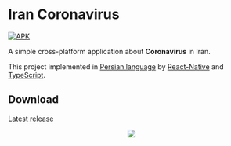 # Iran Coronavirus 

[![APK](https://img.shields.io/badge/APK-Demo-brightgreen.svg)](https://github.com/soroushchehresa/iran-coronavirus/releases/download/v0.0.3/app-armeabi-v7a-release.apk)

A simple cross-platform application about **Coronavirus** in Iran.

This project implemented in [Persian language](https://en.wikipedia.org/wiki/Persian_language) by [React-Native](https://github.com/facebook/react-native) and [TypeScript](https://github.com/microsoft/TypeScript).

## Download
[Latest release](https://github.com/soroushchehresa/iran-coronavirus/releases/latest)

<p align="center">
<img src="https://github.com/soroushchehresa/iran-coronavirus/blob/master/screenshots.jpg?raw=true" />
</p>
